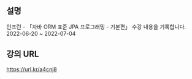 ## 설명
인프런 - 「자바 ORM 표준 JPA 프로그래밍 - 기본편」 수강 내용을 기록합니다.  
2022-06-20 ~ 2022-07-04

## 강의 URL
https://url.kr/a4cnj8
